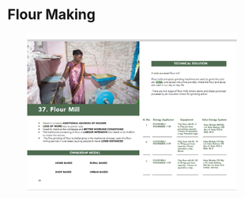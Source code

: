 # Flour Making

<figure><img src="../../../../.gitbook/assets/image (48).png" alt=""><figcaption></figcaption></figure>
